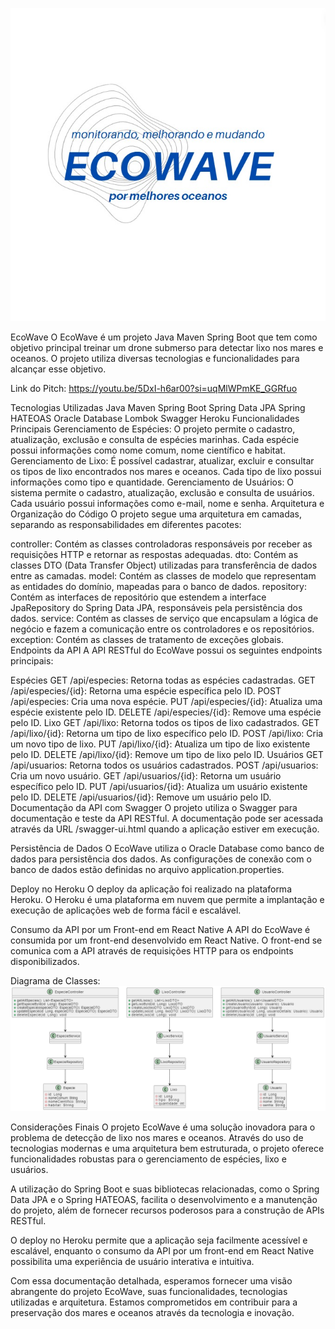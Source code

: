 ![LogoEcoWave](https://github.com/MuriloNogr/EcoWave-GLobalSolution/blob/main/EcoWaveLogo.jpeg)

EcoWave
O EcoWave é um projeto Java Maven Spring Boot que tem como objetivo principal treinar um drone submerso para detectar lixo nos mares e oceanos. O projeto utiliza diversas tecnologias e funcionalidades para alcançar esse objetivo.

Link do Pitch: https://youtu.be/5DxI-h6ar00?si=uqMlWPmKE_GGRfuo

Tecnologias Utilizadas
Java
Maven
Spring Boot
Spring Data JPA
Spring HATEOAS
Oracle Database
Lombok
Swagger
Heroku
Funcionalidades Principais
Gerenciamento de Espécies: O projeto permite o cadastro, atualização, exclusão e consulta de espécies marinhas. Cada espécie possui informações como nome comum, nome científico e habitat.
Gerenciamento de Lixo: É possível cadastrar, atualizar, excluir e consultar os tipos de lixo encontrados nos mares e oceanos. Cada tipo de lixo possui informações como tipo e quantidade.
Gerenciamento de Usuários: O sistema permite o cadastro, atualização, exclusão e consulta de usuários. Cada usuário possui informações como e-mail, nome e senha.
Arquitetura e Organização do Código
O projeto segue uma arquitetura em camadas, separando as responsabilidades em diferentes pacotes:

controller: Contém as classes controladoras responsáveis por receber as requisições HTTP e retornar as respostas adequadas.
dto: Contém as classes DTO (Data Transfer Object) utilizadas para transferência de dados entre as camadas.
model: Contém as classes de modelo que representam as entidades do domínio, mapeadas para o banco de dados.
repository: Contém as interfaces de repositório que estendem a interface JpaRepository do Spring Data JPA, responsáveis pela persistência dos dados.
service: Contém as classes de serviço que encapsulam a lógica de negócio e fazem a comunicação entre os controladores e os repositórios.
exception: Contém as classes de tratamento de exceções globais.
Endpoints da API
A API RESTful do EcoWave possui os seguintes endpoints principais:

Espécies
GET /api/especies: Retorna todas as espécies cadastradas.
GET /api/especies/{id}: Retorna uma espécie específica pelo ID.
POST /api/especies: Cria uma nova espécie.
PUT /api/especies/{id}: Atualiza uma espécie existente pelo ID.
DELETE /api/especies/{id}: Remove uma espécie pelo ID.
Lixo
GET /api/lixo: Retorna todos os tipos de lixo cadastrados.
GET /api/lixo/{id}: Retorna um tipo de lixo específico pelo ID.
POST /api/lixo: Cria um novo tipo de lixo.
PUT /api/lixo/{id}: Atualiza um tipo de lixo existente pelo ID.
DELETE /api/lixo/{id}: Remove um tipo de lixo pelo ID.
Usuários
GET /api/usuarios: Retorna todos os usuários cadastrados.
POST /api/usuarios: Cria um novo usuário.
GET /api/usuarios/{id}: Retorna um usuário específico pelo ID.
PUT /api/usuarios/{id}: Atualiza um usuário existente pelo ID.
DELETE /api/usuarios/{id}: Remove um usuário pelo ID.
Documentação da API com Swagger
O projeto utiliza o Swagger para documentação e teste da API RESTful. A documentação pode ser acessada através da URL /swagger-ui.html quando a aplicação estiver em execução.

Persistência de Dados
O EcoWave utiliza o Oracle Database como banco de dados para persistência dos dados. As configurações de conexão com o banco de dados estão definidas no arquivo application.properties.

Deploy no Heroku
O deploy da aplicação foi realizado na plataforma Heroku. O Heroku é uma plataforma em nuvem que permite a implantação e execução de aplicações web de forma fácil e escalável.

Consumo da API por um Front-end em React Native
A API do EcoWave é consumida por um front-end desenvolvido em React Native. O front-end se comunica com a API através de requisições HTTP para os endpoints disponibilizados.

Diagrama de Classes:
![DiagramaUML](https://github.com/MuriloNogr/EcoWave-GLobalSolution/blob/main/DiagramaUMLEcoWave.png)

Considerações Finais
O projeto EcoWave é uma solução inovadora para o problema de detecção de lixo nos mares e oceanos. Através do uso de tecnologias modernas e uma arquitetura bem estruturada, o projeto oferece funcionalidades robustas para o gerenciamento de espécies, lixo e usuários.

A utilização do Spring Boot e suas bibliotecas relacionadas, como o Spring Data JPA e o Spring HATEOAS, facilita o desenvolvimento e a manutenção do projeto, além de fornecer recursos poderosos para a construção de APIs RESTful.

O deploy no Heroku permite que a aplicação seja facilmente acessível e escalável, enquanto o consumo da API por um front-end em React Native possibilita uma experiência de usuário interativa e intuitiva.

Com essa documentação detalhada, esperamos fornecer uma visão abrangente do projeto EcoWave, suas funcionalidades, tecnologias utilizadas e arquitetura. Estamos comprometidos em contribuir para a preservação dos mares e oceanos através da tecnologia e inovação.
